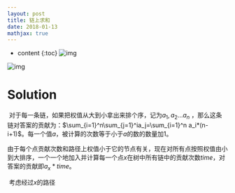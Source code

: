 ```yaml
---
layout: post
title: 链上求和
date: 2018-01-13
mathjax: true
---
```

* content
{:toc}
![img](http://192.168.102.138/JudgeOnline/upload/attachment/image/20170301/20170301145615_67127.png)

![img](http://192.168.102.138/JudgeOnline/upload/attachment/image/20170301/20170301145631_36414.png)



# Solution

​	对于每一条链，如果把权值从大到小拿出来排个序，记为$a_1,a_2...a_n$ ，那么这条链对答案的贡献为：$\sum_{i=1}^n\sum_{j=1}^ia_j=\sum_{i=1}^n a_i*(n-i+1)$。每一个值$a$，被计算的次数等于小于$a$的数的数量加1。

​	由于每个点贡献次数和路径上权值小于它的节点有关，现在对所有点按照权值由小到大排序，一个一个地加入并计算每一个点$x$在树中所有链中的贡献次数$time$，对答案的贡献即$a_x*time$。

​	考虑经过$x$的路径